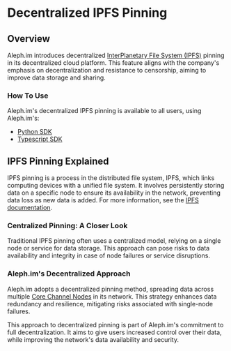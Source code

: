# Decentralized IPFS Pinning
## Overview
Aleph.im introduces decentralized [InterPlanetary File System (IPFS)](https://ipfs.tech/)
pinning in its decentralized cloud platform. This feature aligns with the company's emphasis on decentralization
and resistance to censorship, aiming to improve data storage and sharing.

### How To Use
Aleph.im's decentralized IPFS pinning is available to all users, using Aleph.im's:

- [Python SDK](../libraries/python.md)
- [Typescript SDK](../libraries/typescript.md)

## IPFS Pinning Explained
IPFS pinning is a process in the distributed file system, IPFS, which links computing devices with a unified file system.
It involves persistently storing data on a specific node to ensure its availability in the network,
preventing data loss as new data is added. For more information, see the [IPFS documentation](https://docs.ipfs.io/concepts/persistence/).

### Centralized Pinning: A Closer Look
Traditional IPFS pinning often uses a centralized model, relying on a single node or service for data storage.
This approach can pose risks to data availability and integrity in case of node failures or service disruptions.

### Aleph.im's Decentralized Approach
Aleph.im adopts a decentralized pinning method, spreading data across multiple [Core Channel Nodes](../nodes/core/index.md) in its network.
This strategy enhances data redundancy and resilience, mitigating risks associated with single-node failures.

This approach to decentralized pinning is part of Aleph.im's commitment to full decentralization.
It aims to give users increased control over their data, while improving the network's data availability and security.